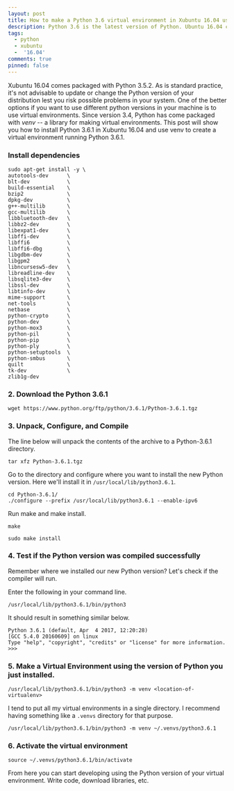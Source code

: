 ```yaml
---
layout: post
title: How to make a Python 3.6 virtual environment in Xubuntu 16.04 using venv
description: Python 3.6 is the latest version of Python. Ubuntu 16.04 comes packaged with an earlier version. Learn how to install Python 3.6 on Xubuntu 16.04 and make a virtual environment using venv.
tags:
  - python
  - xubuntu
  -  '16.04'
comments: true
pinned: false
---
```


Xubuntu 16.04 comes packaged with Python 3.5.2. As is standard practice, it's not advisable to update or change the Python version of your distribution lest you risk possible problems in your system. One of the better options if you want to use different python versions in your machine is to use virtual environments. Since version 3.4, Python has come packaged with *venv* -- a library for making virtual environments. This post will show you how to install Python 3.6.1 in Xubuntu 16.04 and use venv to create a virtual environment running Python 3.6.1.


### Install dependencies

```shell
sudo apt-get install -y \
autotools-dev      \
blt-dev            \
build-essential    \
bzip2              \
dpkg-dev           \
g++-multilib       \
gcc-multilib       \
libbluetooth-dev   \
libbz2-dev         \
libexpat1-dev      \
libffi-dev         \
libffi6            \
libffi6-dbg        \
libgdbm-dev        \
libgpm2            \
libncursesw5-dev   \
libreadline-dev    \
libsqlite3-dev     \
libssl-dev         \
libtinfo-dev       \
mime-support       \
net-tools          \
netbase            \
python-crypto      \
python-dev         \
python-mox3        \
python-pil         \
python-pip         \
python-ply         \
python-setuptools  \
python-smbus       \
quilt              \
tk-dev             \
zlib1g-dev
```

### 2. Download the Python 3.6.1

```shell
wget https://www.python.org/ftp/python/3.6.1/Python-3.6.1.tgz
```

### 3. Unpack, Configure, and Compile

The line below will unpack the contents of the archive to a Python-3.6.1 directory.

```shell
tar xfz Python-3.6.1.tgz
```

Go to the directory and configure where you want to install the new Python version. Here we'll install it in ```/usr/local/lib/python3.6.1```.

```shell
cd Python-3.6.1/
./configure --prefix /usr/local/lib/python3.6.1 --enable-ipv6
```

Run make and make install.

```shell
make
```

```shell
sudo make install
```

### 4. Test if the Python version was compiled successfully

Remember where we installed our new Python version? Let's check if the compiler will run.

Enter the following in your command line.

```shell
/usr/local/lib/python3.6.1/bin/python3
```

It should result in something similar below.

```shell
Python 3.6.1 (default, Apr  4 2017, 12:20:28)
[GCC 5.4.0 20160609] on linux
Type "help", "copyright", "credits" or "license" for more information.
>>>
```

### 5. Make a Virtual Environment using the version of Python you just installed.

```shell
/usr/local/lib/python3.6.1/bin/python3 -m venv <location-of-virtualenv>
```

I tend to put all my virtual environments in a single directory. I recommend having something like a ```.venvs``` directory for that purpose.

```shell
/usr/local/lib/python3.6.1/bin/python3 -m venv ~/.venvs/python3.6.1
```

### 6. Activate the virtual environment

```shell
source ~/.venvs/python3.6.1/bin/activate
```

From here you can start developing using the Python version of your virtual environment. Write code, download libraries, etc.
